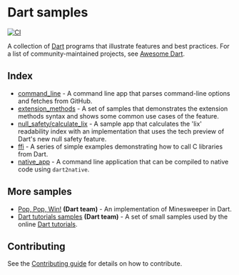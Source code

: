 # Dart samples

[![CI](https://github.com/dart-lang/samples/workflows/Dart%20CI/badge.svg)](https://github.com/google/mono_repo.dart/actions?query=branch%3Amaster)

A collection of [Dart][dart] programs that illustrate features and best
practices. For a list of community-maintained projects, see [Awesome
Dart][awesome-dart].

## Index

- [command_line](https://github.com/dart-lang/samples/blob/master/extension_methods) -
  A command line app that parses command-line options and fetches from GitHub.
- [extension_methods](https://github.com/dart-lang/samples/blob/master/extension_methods) -
  A set of samples that demonstrates the extension methods syntax and shows
  some common use cases of the feature.
- [null_safety/calculate_lix](https://github.com/dart-lang/samples/tree/master/null_safety/calculate_lix) -
  A sample app that calculates the 'lix' readability index with an implementation
  that uses the tech preview of Dart's new null safety feature.
- [ffi](https://github.com/dart-lang/samples/blob/master/ffi) - A series of
  simple examples demonstrating how to call C libraries from Dart.
- [native_app](https://github.com/dart-lang/samples/blob/master/native_app) - A
  command line application that can be compiled to native code using 
  `dart2native`.

## More samples

- [Pop, Pop, Win!][pop-pop-win] **(Dart team)** - An implementation of
Minesweeper in Dart.
- [Dart tutorials samples][dart-tutorials-github] **(Dart team)** - A set of
small samples used by the online [Dart tutorials][dart-tutorials].

## Contributing

See the [Contributing guide][contributing] for details on how to contribute.

[dart]: https://dart.dev
[awesome-dart]: https://github.com/yissachar/awesome-dart
[contributing]: https://github.com/dart-lang/samples/blob/master/CONTRIBUTING.md
[pop-pop-win]: https://github.com/dart-lang/sample-pop_pop_win
[dart-tutorials-github]: https://github.com/dart-lang/dart-tutorials-samples
[dart-tutorials]: https://dart.dev/tutorials
